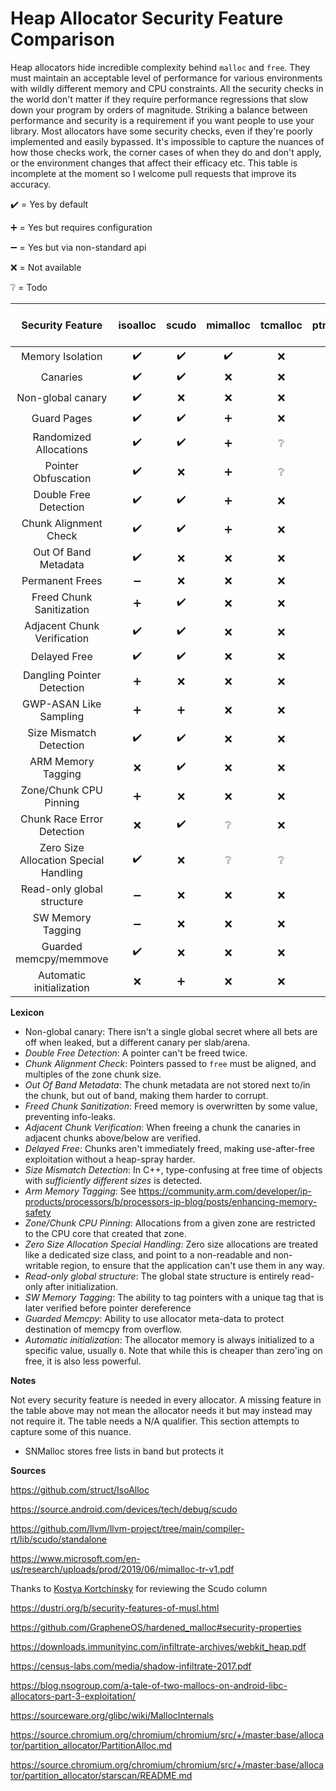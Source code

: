 # Heap Allocator Security Feature Comparison

Heap allocators hide incredible complexity behind `malloc` and `free`. They must maintain an acceptable level of performance for various environments with wildly different memory and CPU constraints. All the security checks in the world don't matter if they require performance regressions that slow down your program by orders of magnitude. Striking a balance between performance and security is a requirement if you want people to use your library. Most allocators have some security checks, even if they're poorly implemented and easily bypassed. It's impossible to capture the nuances of how those checks work, the corner cases of when they do and don't apply, or the environment changes that affect their efficacy etc. This table is incomplete at the moment so I welcome pull requests that improve its accuracy.

:heavy_check_mark: = Yes by default

:heavy_plus_sign: = Yes but requires configuration

:heavy_minus_sign: = Yes but via non-standard api

:x: = Not available

:grey_question: = Todo


| Security Feature                    | isoalloc         | scudo            | mimalloc         | tcmalloc        | ptmalloc3        | jemalloc         | musl's malloc-ng | malloc_hardened  | PartitionAlloc   | snmalloc |
|:-----------------------------------:|:----------------:|:----------------:|:----------------:|:---------------:|:----------------:|:----------------:|:----------------:|:----------------:|:----------------:|:----------------:|
|Memory Isolation                     |:heavy_check_mark:|:heavy_check_mark:|:heavy_check_mark:|:x:              |:x:               |:grey_question:   |:x:               |:heavy_check_mark:|:heavy_check_mark:|:grey_question:
|Canaries                             |:heavy_check_mark:|:heavy_check_mark:|:x:               |:x:              |:heavy_plus_sign: |:x:               |:heavy_check_mark:|:heavy_check_mark:|:grey_question:   |:heavy_check_mark:
|Non-global canary                    |:heavy_check_mark:|:x:               |:x:               |:x:              |:x:               |:x:               |:x:               |:heavy_check_mark:|:grey_question:   |:heavy_check_mark:
|Guard Pages                          |:heavy_check_mark:|:heavy_check_mark:|:heavy_plus_sign: |:x:              |:x:               |:x:               |:heavy_check_mark:|:heavy_check_mark:|:heavy_check_mark:|:heavy_check_mark:
|Randomized Allocations               |:heavy_check_mark:|:heavy_check_mark:|:heavy_plus_sign: |:grey_question:  |:x:               |:x:               |:heavy_check_mark:|:heavy_check_mark:|:heavy_check_mark:|:heavy_check_mark:
|Pointer Obfuscation                  |:heavy_check_mark:|:x:               |:heavy_plus_sign: |:grey_question:  |:x:               |:grey_question:   |:x:               |:grey_question:   |:heavy_check_mark:|:heavy_check_mark:
|Double Free Detection                |:heavy_check_mark:|:heavy_check_mark:|:heavy_plus_sign: |:x:              |:heavy_check_mark:|:heavy_plus_sign: |:heavy_check_mark:|:heavy_check_mark:|:heavy_plus_sign: |:heavy_check_mark:
|Chunk Alignment Check                |:heavy_check_mark:|:heavy_check_mark:|:heavy_plus_sign: |:x:              |:heavy_check_mark:|:heavy_plus_sign: |:heavy_check_mark:|:heavy_check_mark:|:heavy_check_mark:|:heavy_check_mark:
|Out Of Band Metadata                 |:heavy_check_mark:|:x:               |:x:               |:x:              |:x:               |:heavy_check_mark:|:heavy_check_mark:|:heavy_check_mark:|:x:               |:heavy_check_mark:
|Permanent Frees                      |:heavy_minus_sign:|:x:               |:x:               |:x:              |:x:               |:x:               |:x:               |:x:               |:x:               |:x:
|Freed Chunk Sanitization             |:heavy_plus_sign: |:heavy_check_mark:|:x:               |:x:              |:x:               |:heavy_plus_sign: |:x:               |:heavy_check_mark:|:heavy_plus_sign: |:x:
|Adjacent Chunk Verification          |:heavy_check_mark:|:heavy_check_mark:|:x:               |:x:              |:x:               |:x:               |:x:               |:x:               |:x:               |:x:
|Delayed Free                         |:heavy_check_mark:|:heavy_check_mark:|:x:               |:x:              |:x:               |:x:               |:heavy_check_mark:|:heavy_check_mark:|:heavy_plus_sign: |:heavy_check_mark:
|Dangling Pointer Detection           |:heavy_plus_sign: |:x:               |:x:               |:x:              |:x:               |:x:               |:x:               |:x:               |:heavy_plus_sign: |:x:
|GWP-ASAN Like Sampling               |:heavy_plus_sign: |:heavy_plus_sign: |:x:               |:x:              |:x:               |:x:               |:x:               |:x:               |:grey_question:   |:x:
|Size Mismatch Detection              |:heavy_check_mark:|:heavy_check_mark:|:x:               |:x:              |:heavy_plus_sign: |:x:               |:x:               |:heavy_check_mark:|:heavy_plus_sign: |:heavy_plus_sign:
|ARM Memory Tagging                   |:x:               |:heavy_check_mark:|:x:               |:x:              |:x:               |:x:               |:x:               |:x:               |:heavy_check_mark:               |:x:
|Zone/Chunk CPU Pinning               |:heavy_plus_sign: |:x:               |:x:               |:x:              |:x:               |:x:               |:x:               |:x:               |:x:               |:x:
|Chunk Race Error Detection           |:x:               |:heavy_check_mark:|:grey_question:   |:x:              |:x:               |:x:               |:grey_question:   |:grey_question:   |:grey_question:   |:heavy_plus_sign:
|Zero Size Allocation Special Handling|:heavy_check_mark:|:x:               |:grey_question:   |:grey_question:  |:x:               |:x:               |:x:               |:heavy_check_mark:|:x:               |:x:
|Read-only global structure           |:heavy_minus_sign:|:x:               |:x:               |:x:              |:x:               |:x:               |:x:               |:heavy_check_mark:|:x:               |:x:
|SW Memory Tagging                    |:heavy_minus_sign:|:x:               |:x:               |:x:              |:x:               |:x:               |:x:               |:x:               |:heavy_check_mark:|:x:
|Guarded memcpy/memmove               |:heavy_check_mark:|:x:               |:x:               |:x:              |:x:               |:x:               |:x:               |:x:               |:x:               |:heavy_check_mark:
|Automatic initialization             |:x:               |:heavy_plus_sign: |:x:               |:x:              |:x:               |:x:               |:x:               |:x:               |:x:               |:x:

**Lexicon**

- Non-global canary: There isn't a single global secret where all bets are off when leaked, but a different canary per slab/arena.
- *Double Free Detection*: A pointer can't be freed twice.
- *Chunk Alignment Check*: Pointers passed to `free` must be aligned, and multiples of the zone chunk size.
- *Out Of Band Metadata*: The chunk metadata are not stored next to/in the chunk, but out of band, making them harder to corrupt.
- *Freed Chunk Sanitization*: Freed memory is overwritten by some value, preventing info-leaks.
- *Adjacent Chunk Verification*: When freeing a chunk the canaries in adjacent chunks above/below are verified.
- *Delayed Free*: Chunks aren't immediately freed, making use-after-free exploitation without a heap-spray harder.
- *Size Mismatch Detection*: In C++, type-confusing at free time of objects with *sufficiently different sizes* is detected.
- *Arm Memory Tagging*: See https://community.arm.com/developer/ip-products/processors/b/processors-ip-blog/posts/enhancing-memory-safety
- *Zone/Chunk CPU Pinning*: Allocations from a given zone are restricted to the CPU core that created that zone.
- *Zero Size Allocation Special Handling*: Zero size allocations are treated like a dedicated size class,
  and point to a non-readable and non-writable region, to ensure that the application can't use them in any way.
- *Read-only global structure*: The global state structure is entirely read-only after initialization.
- *SW Memory Tagging*: The ability to tag pointers with a unique tag that is later verified before pointer dereference
- *Guarded Memcpy*: Ability to use allocator meta-data to protect destination of memcpy from overflow.
- *Automatic initialization*: The allocator memory is always initialized to a specific value, usually `0`. Note that while this is cheaper than zero'ing on free, it is also less powerful.

**Notes**

Not every security feature is needed in every allocator. A missing feature in the table above may not mean the allocator needs it but may instead may not require it. The table needs a N/A qualifier. This section attempts to capture some of this nuance.

- SNMalloc stores free lists in band but protects it

**Sources**

https://github.com/struct/IsoAlloc

https://source.android.com/devices/tech/debug/scudo

https://github.com/llvm/llvm-project/tree/main/compiler-rt/lib/scudo/standalone

https://www.microsoft.com/en-us/research/uploads/prod/2019/06/mimalloc-tr-v1.pdf

Thanks to [Kostya Kortchinsky](https://twitter.com/@crypt0ad) for reviewing the Scudo column

https://dustri.org/b/security-features-of-musl.html

https://github.com/GrapheneOS/hardened_malloc#security-properties

https://downloads.immunityinc.com/infiltrate-archives/webkit_heap.pdf

https://census-labs.com/media/shadow-infiltrate-2017.pdf

https://blog.nsogroup.com/a-tale-of-two-mallocs-on-android-libc-allocators-part-3-exploitation/

https://sourceware.org/glibc/wiki/MallocInternals

https://source.chromium.org/chromium/chromium/src/+/master:base/allocator/partition_allocator/PartitionAlloc.md

https://source.chromium.org/chromium/chromium/src/+/master:base/allocator/partition_allocator/starscan/README.md
